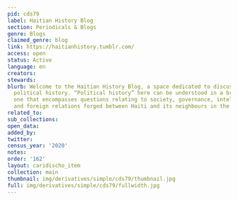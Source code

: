 ```yaml
---
pid: cds79
label: Haitian History Blog
section: Periodicals & Blogs
genre: Blogs
claimed_genre: blog
link: https://haitianhistory.tumblr.com/
access: open
status: Active
language: en
creators:
stewards:
blurb: Welcome to the Haitian History Blog, a space dedicated to discussions on Haiti’s
  political history. “Political history” here can be understood in a broad sense,
  one that encompasses questions relating to society, governance, intellectual history
  and foreign relations forged between Haiti and its neighbours in the Americas.
related_to:
sub_collections:
open_data:
added_by:
twitter:
census_year: '2020'
notes:
order: '162'
layout: caridischo_item
collection: main
thumbnail: img/derivatives/simple/cds79/thumbnail.jpg
full: img/derivatives/simple/cds79/fullwidth.jpg
---
```

